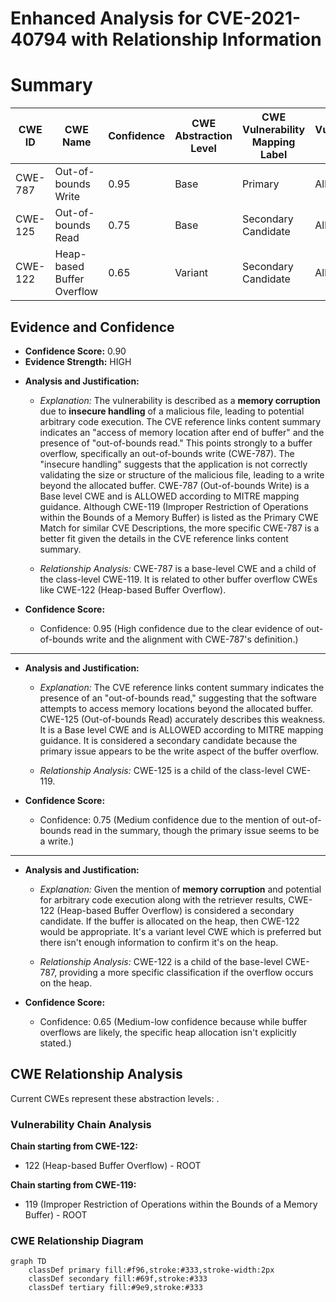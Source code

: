# Enhanced Analysis for CVE-2021-40794 with Relationship Information

# Summary
| CWE ID | CWE Name | Confidence | CWE Abstraction Level | CWE Vulnerability Mapping Label | CWE-Vulnerability Mapping Notes |
|---|---|---|---|---|---|
| CWE-787 | Out-of-bounds Write | 0.95 | Base | Primary | Allowed |
| CWE-125 | Out-of-bounds Read | 0.75 | Base | Secondary Candidate | Allowed |
| CWE-122 | Heap-based Buffer Overflow | 0.65 | Variant | Secondary Candidate | Allowed |

## Evidence and Confidence

*   **Confidence Score:** 0.90
*   **Evidence Strength:** HIGH

- **Analysis and Justification:**
  - *Explanation:* The vulnerability is described as a **memory corruption** due to **insecure handling** of a malicious file, leading to potential arbitrary code execution. The CVE reference links content summary indicates an "access of memory location after end of buffer" and the presence of "out-of-bounds read." This points strongly to a buffer overflow, specifically an out-of-bounds write (CWE-787). The "insecure handling" suggests that the application is not correctly validating the size or structure of the malicious file, leading to a write beyond the allocated buffer. CWE-787 (Out-of-bounds Write) is a Base level CWE and is ALLOWED according to MITRE mapping guidance. Although CWE-119 (Improper Restriction of Operations within the Bounds of a Memory Buffer) is listed as the Primary CWE Match for similar CVE Descriptions, the more specific CWE-787 is a better fit given the details in the CVE reference links content summary.
  
  - *Relationship Analysis:* CWE-787 is a base-level CWE and a child of the class-level CWE-119. It is related to other buffer overflow CWEs like CWE-122 (Heap-based Buffer Overflow).

- **Confidence Score:**
  - Confidence: 0.95 (High confidence due to the clear evidence of out-of-bounds write and the alignment with CWE-787's definition.)

---
- **Analysis and Justification:**
  - *Explanation:* The CVE reference links content summary indicates the presence of an "out-of-bounds read," suggesting that the software attempts to access memory locations beyond the allocated buffer. CWE-125 (Out-of-bounds Read) accurately describes this weakness. It is a Base level CWE and is ALLOWED according to MITRE mapping guidance. It is considered a secondary candidate because the primary issue appears to be the write aspect of the buffer overflow.
  
  - *Relationship Analysis:* CWE-125 is a child of the class-level CWE-119.

- **Confidence Score:**
  - Confidence: 0.75 (Medium confidence due to the mention of out-of-bounds read in the summary, though the primary issue seems to be a write.)
---
- **Analysis and Justification:**
  - *Explanation:* Given the mention of **memory corruption** and potential for arbitrary code execution along with the retriever results, CWE-122 (Heap-based Buffer Overflow) is considered a secondary candidate. If the buffer is allocated on the heap, then CWE-122 would be appropriate. It's a variant level CWE which is preferred but there isn't enough information to confirm it's on the heap.
  
  - *Relationship Analysis:* CWE-122 is a child of the base-level CWE-787, providing a more specific classification if the overflow occurs on the heap.

- **Confidence Score:**
  - Confidence: 0.65 (Medium-low confidence because while buffer overflows are likely, the specific heap allocation isn't explicitly stated.)


## CWE Relationship Analysis

Current CWEs represent these abstraction levels: .


### Vulnerability Chain Analysis

**Chain starting from CWE-122:**
- 122 (Heap-based Buffer Overflow) - ROOT


**Chain starting from CWE-119:**
- 119 (Improper Restriction of Operations within the Bounds of a Memory Buffer) - ROOT



### CWE Relationship Diagram

```mermaid
graph TD
    classDef primary fill:#f96,stroke:#333,stroke-width:2px
    classDef secondary fill:#69f,stroke:#333
    classDef tertiary fill:#9e9,stroke:#333
```

